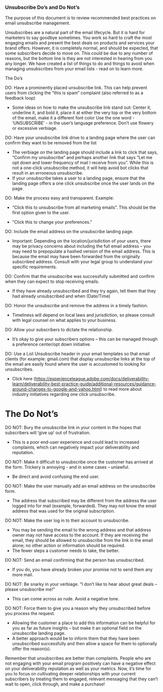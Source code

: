 ### Unsubscribe Do’s and Do Not’s ###

The purpose of this document is to review recommended best practices on email unsubscribe management.

Unsubscribes are a natural part of the email lifecycle. But it is hard for marketers to say goodbye sometimes. You work so hard to craft the most engaging emails and present the best deals on products and services your brand offers. However, it is completely normal, and should be expected, that some subscribers decide to move on. This could be due to any number of reasons, but the bottom line is they are not interested in hearing from you any longer. 
We have created a list of things to do and things to avoid when managing unsubscribes from your email lists - read on to learn more.

The Do’s

DO: Have a prominently placed unsubscribe link. This can help prevent users from clicking the “this is spam” complaint (also referred to as a feedback loop)

+ Some ideas on how to make the unsubscribe link stand out: Center it, underline it, and bold it, place it at either the very top or the very bottom of the email, make it a different font color
Use the one word - ‘UNSUBSCRIBE’ - in the user’s language preference. Don’t use flowery or excessive verbiage.

DO: Have your unsubscribe link drive to a landing page where the user can confirm they want to be removed from the list

+ The verbiage on the landing page should include a link to click that says, “Confirm my unsubscribe” and perhaps another link that says “Let me opt down and lower frequency of mail I receive from you”. While this is not a one-click unsubscribe method, it will help avoid bot clicks that result in an erroneous unsubscribe. 
 + If your unsubscribe takes a user to a landing page, ensure that the landing page offers a one click unsubscribe once the user lands on the page.
 
DO: Make the process easy and transparent. Example:

+	“Click this to unsubscribe from all marketing emails”. This should be the first option given to the user.

+	“Click this to change your preferences.”

DO: Include the email address on the unsubscribe landing page.

+ Important: Depending on the location/jurisdiction of your users, there may be privacy concerns about including the full email address – you may need to prepopulate a hashed version of the email address. This is because the email may have been forwarded from the originally subscribed address. Consult with your legal group to understand your specific requirements. 

DO: Confirm that the unsubscribe was successfully submitted and confirm when they can expect to stop receiving emails.

+ If they have already unsubscribed and they try again, tell them that they had already unsubscribed and when (Date/Time)

DO: Honor the unsubscribe and remove the address in a timely fashion.

+ Timeliness will depend on local laws and jurisdiction, so please consult with legal counsel on what applies to your business.

DO: Allow your subscribers to dictate the relationship.

+ It’s okay to give your subscribers options – this can be managed through a preference center/opt down initiative.

DO: Use a List Unsubscribe header in your email templates so that email clients (for example: gmail.com) that display unsubscribe links at the top of the email are easily found where the user is accustomed to looking for unsubscribes.

+ Click here (https://experienceleague.adobe.com/docs/deliverability-learn/deliverability-best-practice-guide/additional-resources/guidance-around-changes-to-google-and-yahoo.html) to read more about industry initiatives regarding one click unsubscribe. 

# The Do Not’s #


DO NOT: Bury the unsubscribe link in your content in the hopes that subscribers will ‘give up’ out of frustration.

+ This is a poor end-user experience and could lead to increased complaints, which can negatively impact your deliverability and reputation.

DO NOT: Make it difficult to unsubscribe once the customer has arrived at the form. Trickery is annoying - and in some cases – unlawful. 

+ Be direct and avoid confusing the end user.

DO NOT: Make the user manually add an email address on the unsubscribe form. 

+ The address that subscribed may be different from the address the user logged into for mail (example, forwarded).  They may not know the email address that was used for the original subscription.

DO NOT: Make the user log in to their account to unsubscribe.  

+ You may be sending the email to the wrong address and that address owner may not have access to the account.  If they are receiving the email, they should be allowed to unsubscribe from the link in the email alone; no other action or information should be required.
+ The fewer steps a customer needs to take, the better.

DO NOT: Send an email confirming that the person has unsubscribed. 

+ If you do, you have already broken your promise not to send them any more mail. 

DO NOT: Be snarky in your verbiage. “I don’t like to hear about great deals – please unsubscribe me!”

+ This can come across as rude. Avoid a negative tone.

DO NOT: Force them to give you a reason why they unsubscribed before you process the request.

+ Allowing the customer a place to add this information can be helpful for you as far as future insights – but make it an optional field on the unsubscribe landing page. 
+ A better approach would be to inform them that they have been unsubscribed successfully and then allow a space for them to optionally offer the reason(s).

Remember that unsubscribes are better than complaints. People who are not engaging with your email program positively can have a negative effect on your deliverability reputation as well as your metrics. Now, it’s time for you to focus on cultivating deeper relationships with your current subscribers by treating them to engaged, relevant messaging that they can’t wait to open, click through, and make a purchase!

